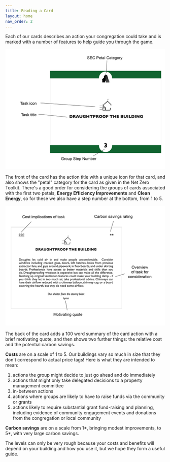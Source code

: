 ```yaml
---
title: Reading a Card
layout: home
nav_order: 2
--- 
```


Each of our cards describes an action your congregation could take and is marked with a number of features to help guide you through the game.  

<img src="graphics/annotated-card-front.jpg" alt="the front of a net zero card showing that the title is in the centre with a unique icon for that card, the petal category shown at the top, and the step number shown at at bottome" title="annotated card front" width="1500px"/>

The front of the card has the action title with a unique icon for that card, and also shows the "petal" category for the card as given in the Net Zero Toolkit.  There's a good order for considering the groups of cards associated with the first two petals, **Energy Efficiency Improvements** and **Clean Energy**, so for these we also have a step number at the bottom, from 1 to 5.  

<img src="graphics/annotated-card-back.jpg" alt="the back of a net zero card showing that the relative cost at top left, the carbon savings at top right, the card title and icon, a 100 word summary of the card action, and a brief motivating quote" width="1500"/>

The back of the card adds a 100 word summary of the card action with a brief motivating quote, and then shows two further things:  the relative cost and the potential carbon savings.

**Costs** are on a scale of 1 to 5.  Our buildings vary so much in size that they don't correspond to actual price tags!  Here is what they are intended to mean:

1. actions the group might decide to just go ahead and do immediately
2. actions that might only take delegated decisions to a property management committee
3. in-between actions
4. actions where groups are likely to have to raise funds via the community or grants
5. actions likely to require substantial grant fund-raising and planning, including evidence of community engagement events and donations from the congregation or local community

**Carbon savings** are on a scale from 1*, bringing modest improvements, to 5*, with very large carbon savings.

The levels can only be very rough because your costs and benefits will depend on your building and how you use it, but we hope they form a useful guide.  

